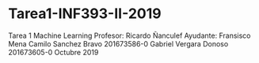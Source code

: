 # Tarea1-INF393-II-2019
Tarea 1 Machine Learning
Profesor: Ricardo Ñanculef
Ayudante: Fransisco Mena
Camilo Sanchez Bravo
201673586-0
Gabriel Vergara Donoso
201673605-0
Octubre 2019

